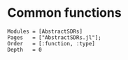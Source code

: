 

# Common functions 
```@autodocs
Modules = [AbstractSDRs]
Pages   = ["AbstractSDRs.jl"];
Order   = [:function, :type]
Depth   = 0
```
